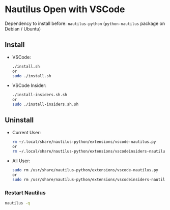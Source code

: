 # Nautilus Open with VSCode
Dependency to install before: `nautilus-python` (`python-nautilus` package on Debian / Ubuntu)
## Install 
- VSCode:
    ```bash
    ./install.sh
    or
    sudo ./install.sh
    ```
- VSCode Insider:
    ```bash
    ./install-insiders.sh.sh
    or
    sudo ./install-insiders.sh.sh
    ```
## Uninstall 
- Current User:
    ```bash
    rm ~/.local/share/nautilus-python/extensions/vscode-nautilus.py
    or
    rm ~/.local/share/nautilus-python/extensions/vscodeinsiders-nautilus.py
    ```
- All User:
    ```bash
    sudo rm /usr/share/nautilus-python/extensions/vscode-nautilus.py
    or
    sudo rm /usr/share/nautilus-python/extensions/vscodeinsiders-nautilus.py
    ```
### Restart Nautilus
```bash
nautilus -q
```

